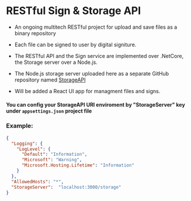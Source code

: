 # RESTful Sign & Storage API
 
 
* An ongoing multitech RESTful project for upload and save files as a binary repository

* Each file can be signed to user by digital signiture.

* The RESTful API and the Sign service are implemented over .NetCore, the Storage server over a Node.js.

* The Node.js storage server uploaded here as a separate GitHub repository named [StorageAPI]( https://github.com/naftalix/StorageAPI "sdfsdf")

* Will be added a React UI app for managment files and signs.


#### You can config your StorageAPI URI enviroment by "StorageServer" key under `appsettings.json` project file

### Example:
```json
{
  "Logging": {
    "LogLevel": {
      "Default": "Information",
      "Microsoft": "Warning",
      "Microsoft.Hosting.Lifetime": "Information"
    }
  },
  "AllowedHosts": "*",
  "StorageServer":  "localhost:3000/storage"
}

```


